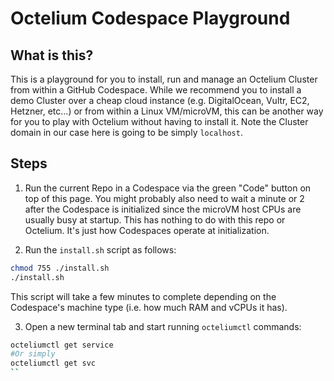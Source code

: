 # Octelium Codespace Playground

## What is this?

This is a playground for you to install, run and manage an Octelium Cluster from within a GitHub Codespace. While we recommend you to install a demo Cluster over a cheap cloud instance (e.g. DigitalOcean, Vultr, EC2, Hetzner, etc...) or from within a Linux VM/microVM, this can be another way for you to play with Octelium without having to install it. Note the Cluster domain in our case here is going to be simply `localhost`.


## Steps

1. Run the current Repo in a Codespace via the green "Code" button on top of this page. You might probably also need to wait a minute or 2 after the Codespace is initialized since the microVM host CPUs are usually busy at startup. This has nothing to do with this repo or Octelium. It's just how Codespaces operate at initialization.

2. Run the `install.sh` script as follows:

```bash
chmod 755 ./install.sh
./install.sh
```


This script will take a few minutes to complete depending on the Codespace's machine type (i.e. how much RAM and vCPUs it has).

3. Open a new terminal tab and start running `octeliumctl` commands:

```bash
octeliumctl get service
#Or simply
octeliumctl get svc
``